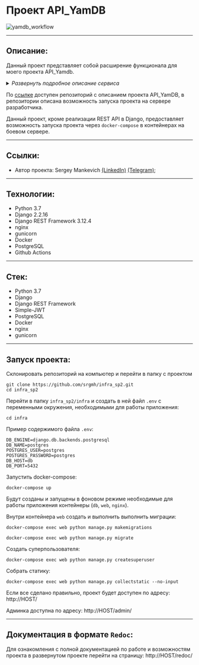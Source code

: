 # Проект API_YamDB
![yamdb_workflow](https://github.com/srgmh/yamdb_final/actions/workflows/yamdb_workflow.yml/badge.svg)

***

## Описание:
Данный проект представляет собой расширение 
функционала для моего проекта API_Yamdb.

<details>
<summary><i>Развернуть подробное описание сервиса</i></summary>
Проект YaMDb собирает отзывы пользователей на произведения. 
Сами произведения в YaMDb не хранятся, здесь нельзя посмотреть фильм или послушать музыку.

Произведения делятся на категории, такие как «Книги», «Фильмы», «Музыка». Например, 
в категории «Книги» могут быть произведения «Винни-Пух и все-все-все» 
«Марсианские хроники», а в категории «Музыка» — песня «Давеча» группы «Жуки» и вторая сюита Баха. 
Список категорий может быть расширен (например, можно добавить категорию 
«Изобразительное искусство» или «Ювелирка»). 

Произведению может быть присвоен жанр из списка предустановленных (например, «Сказка», «Рок» или «Артхаус»). 

Добавлять произведения, категории и жанры может только администратор.

Благодарные или возмущённые пользователи оставляют к произведениям 
текстовые отзывы и ставят произведению оценку в диапазоне от 
одного до десяти (целое число); из пользовательских оценок 
формируется усреднённая оценка произведения — рейтинг (целое число). 
На одно произведение пользователь может оставить только один отзыв.
Пользователи могут оставлять комментарии к отзывам.

Добавлять отзывы, комментарии и ставить оценки могут только аутентифицированные пользователи.

#### Пользовательские роли:
- Аноним — может просматривать описания произведений, читать отзывы и комментарии.
- Аутентифицированный пользователь (`user`) — может, как и Аноним, читать всё, дополнительно он может публиковать отзывы и ставить оценку произведениям (фильмам/книгам/песенкам), может комментировать чужие отзывы; может редактировать и удалять свои отзывы и комментарии. Эта роль присваивается по умолчанию каждому новому пользователю.
- Модератор (`moderator`) — те же права, что и у Аутентифицированного пользователя плюс право удалять любые отзывы и комментарии.
- Администратор (`admin`) — полные права на управление всем контентом проекта. Может создавать и удалять произведения, категории и жанры. Может назначать роли пользователям.
- Суперюзер Django — обладает правами администратора (`admin`)

#### Примеры запросов:
```
Права доступа: Аноним
GET /api/v1/categories/ - Получение списка всех категорий
GET /api/v1/genres/ - Получение списка всех жанров
GET /api/v1/titles/ - Получение списка всех произведений
GET /api/v1/titles/{title_id}/reviews/ - Получение списка всех отзывов к произведению
GET /api/v1/titles/{title_id}/reviews/{review_id}/comments/ - Получение списка всех комментариев к отзыву
Права доступа: Администратор
GET /api/v1/users/ - Получение списка всех пользователей
```

</details>

По [ссылке](https://github.com/srgmh/api_yamdb) 
доступен репозиторий с описанием проекта API_YamDB, в репозитории описана
возможность запуска проекта на сервере разработчика. 

Данный проект, кроме реализации REST API в Django, 
предоставляет возможность запуска проекта через `docker-compose` 
в контейнерах на боевом сервере.

***

## Ссылки:

- Автор проекта: Sergey Mankevich [(LinkedIn)](https://www.linkedin.com/in/sergey-mankevich/) [(Telegram)](https://t.me/srgmh);

***

## Технологии:

- Python 3.7
- Django 2.2.16
- Django REST Framework 3.12.4
- nginx
- gunicorn
- Docker
- PostgreSQL
- Github Actions

***

## Стек: 
- Python 3.7
- Django
- Django REST Framework
- Simple-JWT
- PostgreSQL
- Docker
- nginx
- gunicorn

***

## Запуск проекта:

Склонировать репозиторий на компьютер и перейти в папку с проектом
```
git clone https://github.com/srgmh/infra_sp2.git
cd infra_sp2
```

Перейти в папку `infra_sp2/infra` и создать в ней файл `.env` с переменными окружения, необходимыми для работы приложения:
```
cd infra
```
Пример содержимого файла `.env`:
```
DB_ENGINE=django.db.backends.postgresql
DB_NAME=postgres
POSTGRES_USER=postgres
POSTGRES_PASSWORD=postgres
DB_HOST=db
DB_PORT=5432
```
Запустить docker-compose:
```
docker-compose up
```
Будут созданы и запущены в фоновом режиме необходимые для работы приложения контейнеры (`db`, `web`, `nginx`).

Внутри контейнера ``web`` создать и выполнить 
выполнить миграции:
```
docker-compose exec web python manage.py makemigrations

docker-compose exec web python manage.py migrate
```
Создать суперпользователя:
```
docker-compose exec web python manage.py createsuperuser
```
Собрать статику:
```
docker-compose exec web python manage.py collectstatic --no-input
```
Если все сделано правильно, проект будет доступен 
по адресу: http://HOST/

Админка доступна по адресу: http://HOST/admin/

***

## Документация в формате `Redoc`:
Для ознакомления с полной документацией по 
работе и возможностям проекта в развернутом 
проекте перейти на страницу: http://HOST/redoc/
